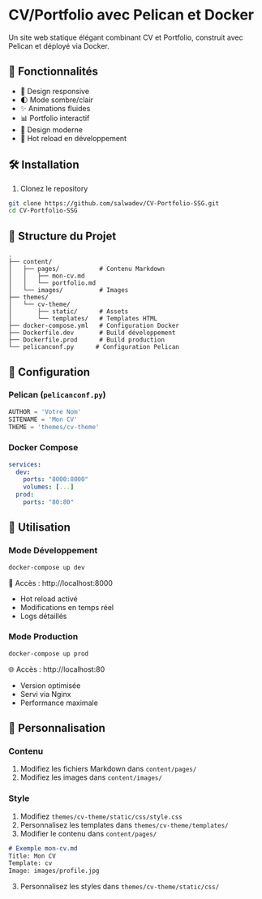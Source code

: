 # CV/Portfolio avec Pelican et Docker

Un site web statique élégant combinant CV et Portfolio, construit avec Pelican et déployé via Docker.

## 🚀 Fonctionnalités

- 📱 Design responsive
- 🌓 Mode sombre/clair
- ✨ Animations fluides
- 📊 Portfolio interactif
- 🎨 Design moderne
- 🔄 Hot reload en développement



## 🛠️ Installation

1. Clonez le repository

```bash
git clone https://github.com/salwadev/CV-Portfolio-SSG.git
cd CV-Portfolio-SSG
```
## 📁 Structure du Projet

```
.
├── content/
│   ├── pages/           # Contenu Markdown
│   │   ├── mon-cv.md
│   │   └── portfolio.md
│   └── images/          # Images
├── themes/
│   └── cv-theme/
│       ├── static/      # Assets
│       └── templates/   # Templates HTML
├── docker-compose.yml   # Configuration Docker
├── Dockerfile.dev       # Build développement
├── Dockerfile.prod      # Build production
└── pelicanconf.py      # Configuration Pelican
```

## 🔧 Configuration

### Pelican (`pelicanconf.py`)

```python
AUTHOR = 'Votre Nom'
SITENAME = 'Mon CV'
THEME = 'themes/cv-theme'
```

### Docker Compose

```yaml
services:
  dev:
    ports: "8000:8000"
    volumes: [...]
  prod:
    ports: "80:80"
```



## 🚀 Utilisation

### Mode Développement

```bash
docker-compose up dev
```
📝 Accès : http://localhost:8000
- Hot reload activé
- Modifications en temps réel
- Logs détaillés

### Mode Production

```bash
docker-compose up prod
```
🌐 Accès : http://localhost:80
- Version optimisée
- Servi via Nginx
- Performance maximale

## 📝 Personnalisation

### Contenu
1. Modifiez les fichiers Markdown dans `content/pages/`
2. Modifiez les images dans `content/images/`


### Style
1. Modifiez `themes/cv-theme/static/css/style.css`
2. Personnalisez les templates dans `themes/cv-theme/templates/`
2. Modifier le contenu dans `content/pages/`

```markdown
# Exemple mon-cv.md
Title: Mon CV
Template: cv
Image: images/profile.jpg
```

3. Personnalisez les styles dans `themes/cv-theme/static/css/`




